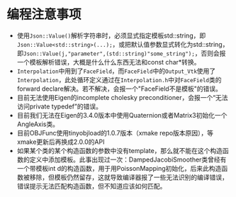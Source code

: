 # 编程注意事项

- 使用`Json::Value()`解析字符串时，必须显式指定模板std::string，即`Json::Value<std::string>(...);`，或把默认值参数显式转化为std::string，即`Json::Value(j,"parameter",(std::string)"some_string");`，否则会报一个模板解析错误，大概是什么什么东西无法和const char*转换。
- `Interpolation`中用到了`FaceField`，而`FaceField`中的`Output_Vtk`使用了`Interpolation`，此处循环定义通过在`Interpolation.h`中对`FaceField`类的forward declare解决。若不解决，会报一个"FaceField不是模板"的错误。
- 目前无法使用Eigen的incomplete cholesky preconditioner，会报一个“无法访问private typedef”的错误。
- 目前我们无法在Eigen的3.4.0版本中使用Quaternion或者Matrix3初始化一个AngleAxis类。
- 目前OBJFunc使用tinyobjload的1.0.7版本（xmake repo版本原因），等xmake更新后再换成2.0.0的API
- 如果某个类的某个构造函数的参数中没有template，那么就不能在这个构造函数的定义中添加模板。此事出现过一次：DampedJacobiSmoother类曾经有一个带模板int d的构造函数，用于用PoissonMapping初始化，后来此构造函数被移除，但模板仍然留存，这就导致编译器报了一些无法识别的编译错误，错误提示无法匹配构造函数，但不知道应该如何匹配。